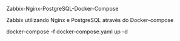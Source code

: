 Zabbix-Nginx-PostgreSQL-Docker-Compose


Zabbix utilizando Nginx e PostgreSQL através do Docker-compose


docker-compose -f docker-compose.yaml up -d